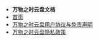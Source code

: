 <!-- docs/_sidebar.md -->
* **万物之时云盘文档**
* [首页](/#万物之时云盘)
* [万物之时云盘用户协议与免责声明](xm)
* [万物之时云盘隐私政策](ys)